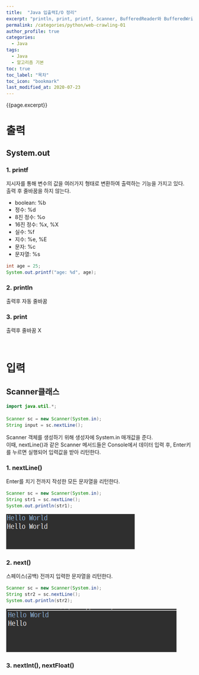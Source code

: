 ```yaml
---
title:  "Java 입출력I/O 정리"
excerpt: "println, print, printf, Scanner, BufferedReader와 BufferedWriter 등"
permalink: /categories/python/web-crawling-01
author_profile: true
categories:
  - Java
tags:
  - Java 
  - 알고리즘 기본
toc: true
toc_label: "목차"
toc_icon: "bookmark"
last_modified_at: 2020-07-23
---
```


{{page.excerpt}}  
# 출력
## System.out
### 1. printf
지시자를 통해 변수의 값을 여러가지 형태로 변환하여 출력하는 기능을 가지고 있다.  
출력 후 줄바꿈을 하지 않는다.  
* boolean: %b
* 정수: %d
* 8진 정수: %o
* 16진 정수: %x, %X
* 실수: %f
* 지수: %e, %E
* 문자: %c
* 문자열: %s

```java
int age = 25;
System.out.printf("age: %d", age);
```

### 2. println
출력후 자동 줄바꿈  

### 3. print
출력후 줄바꿈 X

<br/>

# 입력
## Scanner클래스
```java
import java.util.*;

Scanner sc = new Scanner(System.in);
String input = sc.nextLine();
```
Scanner 객체를 생성하기 위해 생성자에 System.in 매개값을 준다.   
이때, nextLine()과 같은 Scanner 메서드들은 Console에서 데이터 입력 후, Enter키를 누르면 실행되어 입력값을 받아 리턴한다.

### 1. nextLine()
Enter를 치기 전까지 작성한 모든 문자열을 리턴한다.
```java
Scanner sc = new Scanner(System.in);
String str1 = sc.nextLine();
System.out.println(str1);
```
![requests_exec](/assets/images/nextLine_result.PNG)  

### 2. next()
스페이스(공백) 전까지 입력한 문자열을 리턴한다.
```java
Scanner sc = new Scanner(System.in);
String str2 = sc.nextLine();
System.out.println(str2);
```
![requests_exec](/assets/images/next_result.PNG)  

### 3. nextInt(), nextFloat()